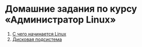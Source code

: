 # Домашние задания по курсу «Администратор Linux»

1. [С чего начинается Linux](hw-01)
2. [Дисковая подсистема](hw-02)